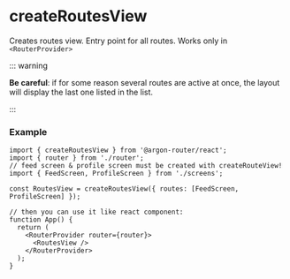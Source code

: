 # createRoutesView

Creates routes view. Entry point for all routes. Works only in `<RouterProvider>`

::: warning

**Be careful**: if for some reason several routes are active at once,
the layout will display the last one listed in the list.

:::

### Example

```tsx
import { createRoutesView } from '@argon-router/react';
import { router } from './router';
// feed screen & profile screen must be created with createRouteView!
import { FeedScreen, ProfileScreen } from './screens';

const RoutesView = createRoutesView({ routes: [FeedScreen, ProfileScreen] });

// then you can use it like react component:
function App() {
  return (
    <RouterProvider router={router}>
      <RoutesView />
    </RouterProvider>
  );
}
```